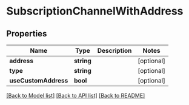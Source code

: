 # SubscriptionChannelWithAddress

## Properties
Name | Type | Description | Notes
------------ | ------------- | ------------- | -------------
**address** | **string** |  | [optional] 
**type** | **string** |  | [optional] 
**useCustomAddress** | **bool** |  | [optional] 

[[Back to Model list]](../README.md#documentation-for-models) [[Back to API list]](../README.md#documentation-for-api-endpoints) [[Back to README]](../README.md)


